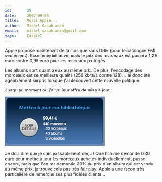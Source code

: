 ```yaml
---
id:       28
date:     2007-09-03
title:    Merci Apple...
author:   Michel Casabianca
email:    michel.casabianca@gmail.com
tags:     [apple]
---
```


Apple propose maintenant de la musique sans DRM (pour le catalogue EMI seulement). Excellente initiative, mais le prix des morceaux est passé à 1,29 euro contre 0,99 euro pour les moceaux protégés.

<!--more-->

Les albums sont quant à eux au même prix. De plus, l'encodage des morceaux est de meilleure qualité (256 kbits/s contre 128). J'ai donc été agéablement surpris lorsque j'ai découvert cette nouvelle politique.

Jusqu'au moment où j'ai vu leur offre de mise à jour :

![](miseajouritunes.png)

Je dois dire que je suis passablement déçu ! Que l'on me demande 0,30 euro pour mettre à jour les morceaux achetés individuellement, passe encore, mais que l'on me demande 30% du prix d'un album qui est vendu au même prix, je trouve cela pas très fair play. Apple a une façon très particulière de remercier ses plus fidèles clients...
